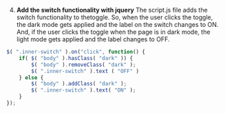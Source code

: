 4. **Add the switch functionality with jquery**
The script.js file adds the switch functionality to thetoggle. So, when the user clicks the toggle, the dark mode gets applied and the label on the switch changes to ON. And, if the user clicks the toggle when the page is in dark mode, the light mode gets applied and the label changes to OFF.

```Javascript
$( ".inner-switch" ).on("click", function() {
	if( $( "body" ).hasClass( "dark" )) {
		$( "body" ).removeClass( "dark" );
		$( ".inner-switch" ).text ( "OFF" )
	} else {
		$( "body" ).addClass( "dark" );
		$( ".inner-switch" ).text( "ON" );
	}
});
```